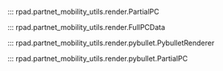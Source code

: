::: rpad.partnet_mobility_utils.render.PartialPC

::: rpad.partnet_mobility_utils.render.FullPCData

::: rpad.partnet_mobility_utils.render.pybullet.PybulletRenderer

::: rpad.partnet_mobility_utils.render.pybullet.PartialPC
